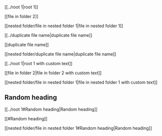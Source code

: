 [[../root 1|root 1]]

[[file in folder 2]]

[[nested folder/file in nested folder 1|file in nested folder 1]]

[[../duplicate file name|duplicate file name]]

[[duplicate file name]]

[[nested folder/duplicate file name|duplicate file name]]

[[../root 1|root 1 with custom text]]

[[file in folder 2|file in folder 2 with custom text]]

[[nested folder/file in nested folder 1|file in nested folder 1 with custom text]]

## Random heading

[[../root 1#Random heading|Random heading]]

[[#Random heading]]

[[nested folder/file in nested folder 1#Random heading|Random heading]]
